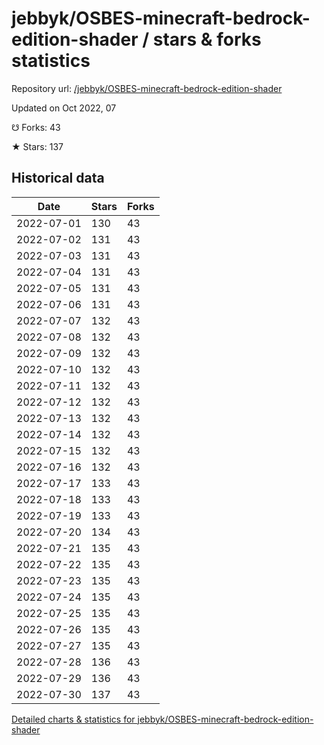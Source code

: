 # jebbyk/OSBES-minecraft-bedrock-edition-shader / stars & forks statistics

Repository url: [/jebbyk/OSBES-minecraft-bedrock-edition-shader](https://github.com/jebbyk/OSBES-minecraft-bedrock-edition-shader)

Updated on Oct 2022, 07

☋ Forks: 43

★ Stars: 137

## Historical data
| Date | Stars | Forks |
|------|-------|-------|
| 2022-07-01 | 130 | 43 | 
| 2022-07-02 | 131 | 43 | 
| 2022-07-03 | 131 | 43 | 
| 2022-07-04 | 131 | 43 | 
| 2022-07-05 | 131 | 43 | 
| 2022-07-06 | 131 | 43 | 
| 2022-07-07 | 132 | 43 | 
| 2022-07-08 | 132 | 43 | 
| 2022-07-09 | 132 | 43 | 
| 2022-07-10 | 132 | 43 | 
| 2022-07-11 | 132 | 43 | 
| 2022-07-12 | 132 | 43 | 
| 2022-07-13 | 132 | 43 | 
| 2022-07-14 | 132 | 43 | 
| 2022-07-15 | 132 | 43 | 
| 2022-07-16 | 132 | 43 | 
| 2022-07-17 | 133 | 43 | 
| 2022-07-18 | 133 | 43 | 
| 2022-07-19 | 133 | 43 | 
| 2022-07-20 | 134 | 43 | 
| 2022-07-21 | 135 | 43 | 
| 2022-07-22 | 135 | 43 | 
| 2022-07-23 | 135 | 43 | 
| 2022-07-24 | 135 | 43 | 
| 2022-07-25 | 135 | 43 | 
| 2022-07-26 | 135 | 43 | 
| 2022-07-27 | 135 | 43 | 
| 2022-07-28 | 136 | 43 | 
| 2022-07-29 | 136 | 43 | 
| 2022-07-30 | 137 | 43 | 


[Detailed charts & statistics for jebbyk/OSBES-minecraft-bedrock-edition-shader](https://reviewgithub.com/rep/jebbyk/OSBES-minecraft-bedrock-edition-shader)
